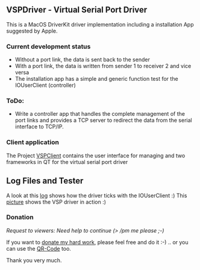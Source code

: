 ## VSPDriver - Virtual Serial Port Driver

This is a MacOS DriverKit driver implementation including
a installation App suggested by Apple.
 
### Current development status

- Without a port link, the data is sent back to the sender
- With a port link, the data is written from sender 1 to receiver 2 and vice versa
- The installation app has a simple and generic function test for the IOUserClient (controller)

### ToDo:
- Write a controller app that handles the complete management of the port links and provides a TCP server to redirect the data from the serial interface to TCP/IP.

### Client application
The Project [VSPClient](https://github.com/britus/VSPClient) contains the user interface for managing and two frameworks in QT for the virtual serial port driver

## Log Files and Tester

A look at this [log](https://github.com/britus/VSPDriver/blob/master/VSPDriver-Full.log) shows how the driver ticks with the IOUserClient :)
This [picture](https://github.com/britus/VSPDriver/blob/master/VSPDriver-Tester.jpg) shows the VSP driver in action :)

### Donation

*Request to viewers: Need help to continue (> /pm me please ;-)*

If you want to [donate my hard work](https://www.paypal.com/donate/?hosted_button_id=4QZT5YLGGW7S4), please feel free and do it :-)
.. or you can use the [QR-Code](https://github.com/britus/VSPDriver/blob/master/VSPDriver-Donate_Please.png) too.

Thank you very much.
